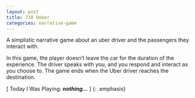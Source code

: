 ```yaml
---
layout: post
title: 738 Oober
categories: narrative-game
---
```

A simplistic narrative game about an uber driver and the passengers they interact with.

In this game, the player doesn’t leave the car for the duration of the experience.  The driver speaks with you, and you respond and interact as you choose to.  The game ends when the Uber driver reaches the destination.

[ Today I Was Playing: ***nothing...*** ]
{: .emphasis}